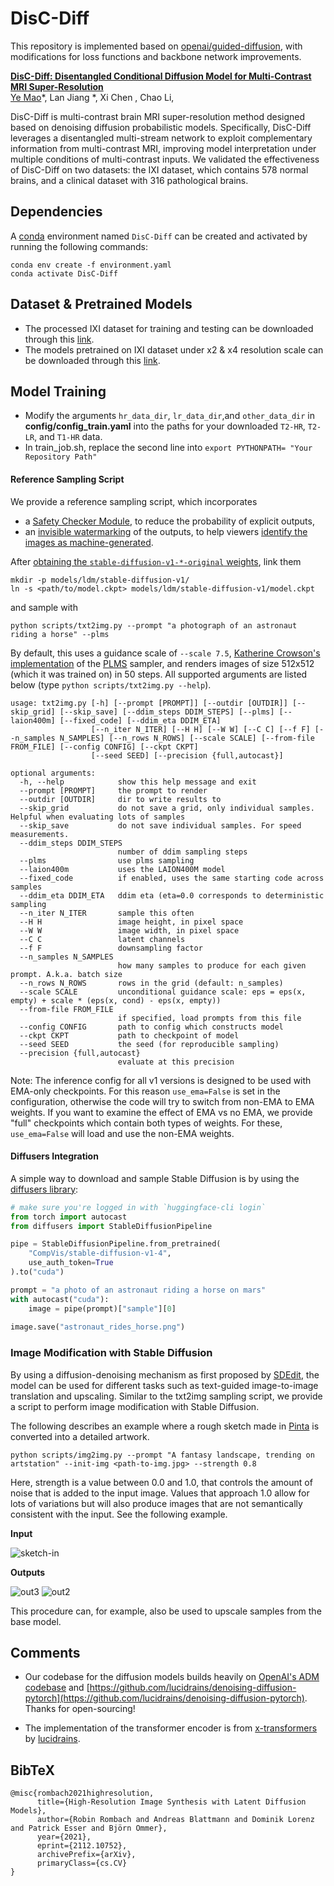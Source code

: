 # DisC-Diff
This repository is implemented based on [openai/guided-diffusion](https://github.com/openai/guided-diffusion), with modifications for loss functions and backbone network improvements.

[**DisC-Diff: Disentangled Conditional Diffusion Model for Multi-Contrast MRI Super-Resolution**](https://arxiv.org/abs/2303.13933)<br/>
[Ye Mao](https://yebulabula.github.io/)\*,
Lan Jiang \*,
Xi Chen \,
Chao Li,
<br/>

DisC-Diff is multi-contrast brain MRI super-resolution method designed based on denoising diffusion probabilistic models. Specifically, DisC-Diff leverages a disentangled multi-stream network to exploit complementary information from multi-contrast MRI, improving model interpretation under multiple conditions of multi-contrast inputs. We validated the effectiveness of DisC-Diff on two datasets: the IXI dataset, which contains 578 normal brains, and a clinical dataset with 316 pathological brains.

## Dependencies
A [conda](https://conda.io/) environment named `DisC-Diff` can be created
and activated by running the following commands:

```
conda env create -f environment.yaml
conda activate DisC-Diff
```

## Dataset & Pretrained Models
- The processed IXI dataset for training and testing can be downloaded through this [link](https://drive.google.com/drive/folders/1i2nj-xnv0zBRC-jOtu079Owav12WIpDE). 
- The models pretrained on IXI dataset under x2 & x4 resolution scale can be downloaded through this [link](https://drive.google.com/drive/folders/1qZeZwkuEvWFJM8BCMK9rGE0s2tAEKAAy).

## Model Training
- Modify the arguments `hr_data_dir`, `lr_data_dir`,and `other_data_dir` in **config/config_train.yaml** into the paths for your downloaded `T2-HR`, `T2-LR`, and `T1-HR` data.
- In train_job.sh, replace the second line into `export PYTHONPATH= "Your Repository Path"` 

#### Reference Sampling Script

We provide a reference sampling script, which incorporates

- a [Safety Checker Module](https://github.com/CompVis/stable-diffusion/pull/36),
  to reduce the probability of explicit outputs,
- an [invisible watermarking](https://github.com/ShieldMnt/invisible-watermark)
  of the outputs, to help viewers [identify the images as machine-generated](scripts/tests/test_watermark.py).

After [obtaining the `stable-diffusion-v1-*-original` weights](#weights), link them
```
mkdir -p models/ldm/stable-diffusion-v1/
ln -s <path/to/model.ckpt> models/ldm/stable-diffusion-v1/model.ckpt 
```
and sample with
```
python scripts/txt2img.py --prompt "a photograph of an astronaut riding a horse" --plms 
```

By default, this uses a guidance scale of `--scale 7.5`, [Katherine Crowson's implementation](https://github.com/CompVis/latent-diffusion/pull/51) of the [PLMS](https://arxiv.org/abs/2202.09778) sampler, 
and renders images of size 512x512 (which it was trained on) in 50 steps. All supported arguments are listed below (type `python scripts/txt2img.py --help`).


```commandline
usage: txt2img.py [-h] [--prompt [PROMPT]] [--outdir [OUTDIR]] [--skip_grid] [--skip_save] [--ddim_steps DDIM_STEPS] [--plms] [--laion400m] [--fixed_code] [--ddim_eta DDIM_ETA]
                  [--n_iter N_ITER] [--H H] [--W W] [--C C] [--f F] [--n_samples N_SAMPLES] [--n_rows N_ROWS] [--scale SCALE] [--from-file FROM_FILE] [--config CONFIG] [--ckpt CKPT]
                  [--seed SEED] [--precision {full,autocast}]

optional arguments:
  -h, --help            show this help message and exit
  --prompt [PROMPT]     the prompt to render
  --outdir [OUTDIR]     dir to write results to
  --skip_grid           do not save a grid, only individual samples. Helpful when evaluating lots of samples
  --skip_save           do not save individual samples. For speed measurements.
  --ddim_steps DDIM_STEPS
                        number of ddim sampling steps
  --plms                use plms sampling
  --laion400m           uses the LAION400M model
  --fixed_code          if enabled, uses the same starting code across samples
  --ddim_eta DDIM_ETA   ddim eta (eta=0.0 corresponds to deterministic sampling
  --n_iter N_ITER       sample this often
  --H H                 image height, in pixel space
  --W W                 image width, in pixel space
  --C C                 latent channels
  --f F                 downsampling factor
  --n_samples N_SAMPLES
                        how many samples to produce for each given prompt. A.k.a. batch size
  --n_rows N_ROWS       rows in the grid (default: n_samples)
  --scale SCALE         unconditional guidance scale: eps = eps(x, empty) + scale * (eps(x, cond) - eps(x, empty))
  --from-file FROM_FILE
                        if specified, load prompts from this file
  --config CONFIG       path to config which constructs model
  --ckpt CKPT           path to checkpoint of model
  --seed SEED           the seed (for reproducible sampling)
  --precision {full,autocast}
                        evaluate at this precision
```
Note: The inference config for all v1 versions is designed to be used with EMA-only checkpoints. 
For this reason `use_ema=False` is set in the configuration, otherwise the code will try to switch from
non-EMA to EMA weights. If you want to examine the effect of EMA vs no EMA, we provide "full" checkpoints
which contain both types of weights. For these, `use_ema=False` will load and use the non-EMA weights.


#### Diffusers Integration

A simple way to download and sample Stable Diffusion is by using the [diffusers library](https://github.com/huggingface/diffusers/tree/main#new--stable-diffusion-is-now-fully-compatible-with-diffusers):
```py
# make sure you're logged in with `huggingface-cli login`
from torch import autocast
from diffusers import StableDiffusionPipeline

pipe = StableDiffusionPipeline.from_pretrained(
	"CompVis/stable-diffusion-v1-4", 
	use_auth_token=True
).to("cuda")

prompt = "a photo of an astronaut riding a horse on mars"
with autocast("cuda"):
    image = pipe(prompt)["sample"][0]  
    
image.save("astronaut_rides_horse.png")
```


### Image Modification with Stable Diffusion

By using a diffusion-denoising mechanism as first proposed by [SDEdit](https://arxiv.org/abs/2108.01073), the model can be used for different 
tasks such as text-guided image-to-image translation and upscaling. Similar to the txt2img sampling script, 
we provide a script to perform image modification with Stable Diffusion.  

The following describes an example where a rough sketch made in [Pinta](https://www.pinta-project.com/) is converted into a detailed artwork.
```
python scripts/img2img.py --prompt "A fantasy landscape, trending on artstation" --init-img <path-to-img.jpg> --strength 0.8
```
Here, strength is a value between 0.0 and 1.0, that controls the amount of noise that is added to the input image. 
Values that approach 1.0 allow for lots of variations but will also produce images that are not semantically consistent with the input. See the following example.

**Input**

![sketch-in](assets/stable-samples/img2img/sketch-mountains-input.jpg)

**Outputs**

![out3](assets/stable-samples/img2img/mountains-3.png)
![out2](assets/stable-samples/img2img/mountains-2.png)

This procedure can, for example, also be used to upscale samples from the base model.


## Comments 

- Our codebase for the diffusion models builds heavily on [OpenAI's ADM codebase](https://github.com/openai/guided-diffusion)
and [https://github.com/lucidrains/denoising-diffusion-pytorch](https://github.com/lucidrains/denoising-diffusion-pytorch). 
Thanks for open-sourcing!

- The implementation of the transformer encoder is from [x-transformers](https://github.com/lucidrains/x-transformers) by [lucidrains](https://github.com/lucidrains?tab=repositories). 


## BibTeX

```
@misc{rombach2021highresolution,
      title={High-Resolution Image Synthesis with Latent Diffusion Models}, 
      author={Robin Rombach and Andreas Blattmann and Dominik Lorenz and Patrick Esser and Björn Ommer},
      year={2021},
      eprint={2112.10752},
      archivePrefix={arXiv},
      primaryClass={cs.CV}
}
```
